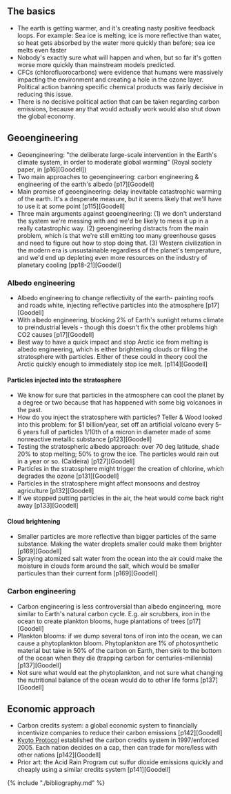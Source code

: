 ## The basics
* The earth is getting warmer, and it's creating nasty positive feedback loops. For example: Sea ice is melting; ice is more reflective than water, so heat gets absorbed by the water more quickly than before; sea ice melts even faster
* Nobody's exactly sure what will happen and when, but so far it's gotten worse more quickly than mainstream models predicted.
* CFCs (chlorofluorocarbons) were evidence that humans were massively impacting the environment and creating a hole in the ozone layer. Political action banning specific chemical products was fairly decisive in reducing this issue.
* There is no decisive political action that can be taken regarding carbon emissions, because any that would actually work would also shut down the global economy.

## Geoengineering
* Geoengineering: "the deliberate large-scale intervention in the Earth's climate system, in order to moderate global warming" (Royal society paper, in [p16][Goodell])
* Two main approaches to geoengineering: carbon engineering & engineering of the earth's albedo [p17][Goodell]
* Main promise of geoengineering: delay inevitable catastrophic warming of the earth. It's a desperate measure, but it seems likely that we'll have to use it at some point [p115][Goodell]
* Three main arguments against geoengineering: (1) we don't understand the system we're messing with and we'd be likely to mess it up in a really catastrophic way. (2) geoengineering distracts from the main problem, which is that we're still emitting too many greenhouse gases and need to figure out how to stop doing that. (3) Western civilization in the modern era is unsustainable regardless of the planet's temperature, and we'd end up depleting even more resources on the industry of planetary cooling [pp18-21][Goodell]

### Albedo engineering
* Albedo engineering to change reflectivity of the earth- painting roofs and roads white, injecting reflective particles into the atmosphere [p17][Goodell]
* With albedo engineering, blocking 2% of Earth's sunlight returns climate to preindustrial levels - though this doesn't fix the other problems high CO2 causes [p17][Goodell]
* Best way to have a quick impact and stop Arctic ice from melting is albedo engineering, which is either brightening clouds or filling the stratosphere with particles. Either of these could in theory cool the Arctic quickly enough to immediately stop ice melt. [p114][Goodell]

#### Particles injected into the stratosphere
* We know for sure that particles in the atmosphere can cool the planet by a degree or two because that has happened with some big volcanoes in the past.
* How do you inject the stratosphere with particles? Teller & Wood looked into this problem: for $1 billion/year, set off an artificial volcano every 5-6 years full of particles 1/10th of a micron in diameter made of some nonreactive metallic substance [p123][Goodell]
* Testing the stratospheric albedo approach: over 70 deg latitude, shade 20% to stop melting; 50% to grow the ice. The particles would rain out in a year or so. (Caldeira) [p127][Goodell]
* Particles in the stratosphere might trigger the creation of chlorine, which degrades the ozone [p131][Goodell]
* Particles in the stratosphere might affect monsoons and destroy agriculture [p132][Goodell]
* If we stopped putting particles in the air, the heat would come back right away [p133][Goodell]

#### Cloud brightening
* Smaller particles are more reflective than bigger particles of the same substance. Making the water droplets smaller could make them brighter [p169][Goodell]
* Spraying atomized salt water from the ocean into the air could make the moisture in clouds form around the salt, which would be smaller particules than their current form [p169][Goodell]

### Carbon engineering
* Carbon engineering is less controversial than albedo engineering, more similar to Earth's natural carbon cycle. E.g. air scrubbers, iron in the ocean to create plankton blooms, huge plantations of trees [p17][Goodell]
* Plankton blooms: if we dump several tons of iron into the ocean, we can cause a phytoplankton bloom. Phytoplankton are 1% of photosynthetic material but take in 50% of the carbon on Earth, then sink to the bottom of the ocean when they die (trapping carbon for centuries-millennia) [p137][Goodell]
* Not sure what would eat the phytoplankton, and not sure what changing the nutritional balance of the ocean would do to other life forms [p137][Goodell]

## Economic approach
* Carbon credits system: a global economic system to financially incentivize companies to reduce their carbon emissions [p142][Goodell]
* [Kyoto Protocol](https://en.wikipedia.org/wiki/Kyoto_Protocol) established the carbon credits system in 1997/enforced 2005. Each nation decides on a cap, then can trade for more/less with other nations [p142][Goodell]
* Prior art: the Acid Rain Program cut sulfur dioxide emissions quickly and cheaply using a similar credits system [p141][Goodell]

{% include "./bibliography.md" %}
